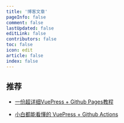 ```yaml
---
title: '博客文章'
pageInfo: false
comment: false
lastUpdated: false
editLink: false
contributors: false
toc: false
icon: edit
article: false
index: false
---
```


## 推荐

- [一份超详细VuePress + Github Pages教程](site/githubPages.md)

- [小白都能看懂的 VuePress + Github Actions](site/githubActions.md)
